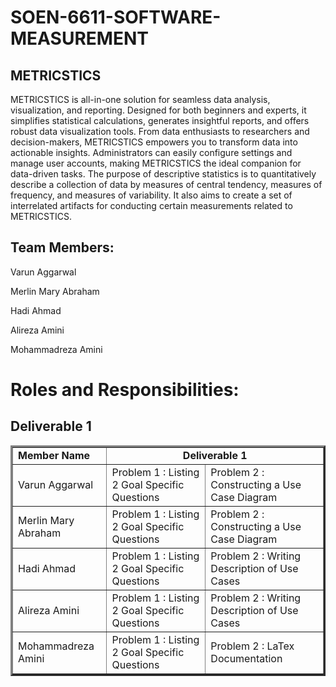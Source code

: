 # SOEN-6611-SOFTWARE-MEASUREMENT
## METRICSTICS

METRICSTICS is all-in-one solution for seamless data analysis, visualization, and reporting. Designed for both beginners and experts, it simplifies statistical calculations, generates insightful reports, and offers robust data visualization tools. From data enthusiasts to researchers and decision-makers, METRICSTICS empowers you to transform data into actionable insights. Administrators can easily configure settings and manage user accounts, making METRICSTICS the ideal companion for data-driven tasks. The purpose of descriptive statistics is to quantitatively describe a collection of data by measures of central tendency, measures of frequency, and measures of variability. It also aims to create a set of interrelated artifacts for conducting certain measurements related to METRICSTICS.  



## Team Members:



Varun Aggarwal	



Merlin Mary Abraham




Hadi Ahmad	



Alireza Amini	



Mohammadreza Amini



# Roles and Responsibilities:

## Deliverable 1
	

  <table border="3px solid">
      <tbody border="2px solid">
         <tr>
            <td><b>Member Name<b></td>
            <td colspan="5" align="center"><b>Deliverable 1<b></td>
         </tr>
         <tr>
            <td>Varun Aggarwal</td>
            <td>Problem 1 : Listing 2 Goal Specific Questions</td>
            <td>Problem 2 : Constructing a Use Case Diagram</td>
         </tr>
         <tr>
            <td>Merlin Mary Abraham</td>
            <td>Problem 1 : Listing 2 Goal Specific Questions</td>
            <td>Problem 2 : Constructing a Use Case Diagram</td>
         </tr>
         <tr>
            <td>Hadi Ahmad</td>
            <td>Problem 1 : Listing 2 Goal Specific Questions</td>
            <td>Problem 2 : Writing Description of Use Cases</td>
         </tr>
         <tr>
            <td>Alireza Amini</td>
            <td>Problem 1 : Listing 2 Goal Specific Questions</td>
            <td>Problem 2 : Writing Description of Use Cases</td>
         </tr>
         <tr>
            <td>Mohammadreza Amini</td>
            <td>Problem 1 : Listing 2 Goal Specific Questions</td>
            <td>Problem 2 : LaTex Documentation</td>
         </tr>
      </tbody>
   </table>

